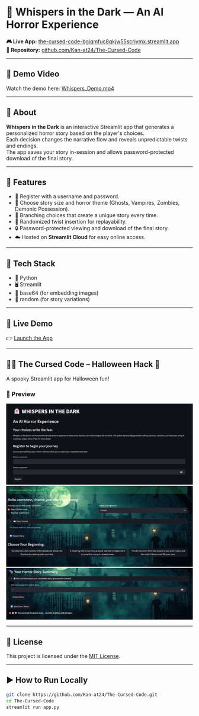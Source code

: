 # 👻 Whispers in the Dark — An AI Horror Experience

**🎮 Live App:** [the-cursed-code-bgiqmfuc8qkjw55scrivmx.streamlit.app](https://the-cursed-code-bgiqmfuc8qkjw55scrivmx.streamlit.app/)  
**💾 Repository:** [github.com/Kan-at24/The-Cursed-Code](https://github.com/Kan-at24/The-Cursed-Code)

---

## 🎥 Demo Video
Watch the demo here: [Whispers_Demo.mp4](https://drive.google.com/file/d/1_kmptO4PQtEcAhP-atwl86UncSKmqtyB/view?usp=drive_link)

---

## 🔮 About
**Whispers in the Dark** is an interactive Streamlit app that generates a personalized horror story based on the player's choices.  
Each decision changes the narrative flow and reveals unpredictable twists and endings.  
The app saves your story in-session and allows password-protected download of the final story.

---

## 🧠 Features
- 🧾 Register with a username and password.  
- 🧩 Choose story size and horror theme (Ghosts, Vampires, Zombies, Demonic Possession).  
- 🔀 Branching choices that create a unique story every time.  
- 🎲 Randomized twist insertion for replayability.  
- 🔒 Password-protected viewing and download of the final story.  
- ☁️ Hosted on **Streamlit Cloud** for easy online access.  

---

## 🧰 Tech Stack
- 🐍 Python  
- 🖥️ Streamlit  
- 🧱 base64 (for embedding images)  
- 🎲 random (for story variations)  

---

## 🚀 Live Demo
👉 [Launch the App](https://the-cursed-code-bgiqmfuc8qkjw55scrivmx.streamlit.app/)

---

## 🧟‍♂️ The Cursed Code – Halloween Hack 🎃
A spooky Streamlit app for Halloween fun!

### 👀 Preview
![Home Page](main_screen.png)  
![Game Screen](stroy_generator.png)  
![Result Screen](final.png)

---

## 📜 License
This project is licensed under the [MIT License](./LICENSE).

---

## ▶️ How to Run Locally

```bash
git clone https://github.com/Kan-at24/The-Cursed-Code.git
cd The-Cursed-Code
streamlit run app.py
